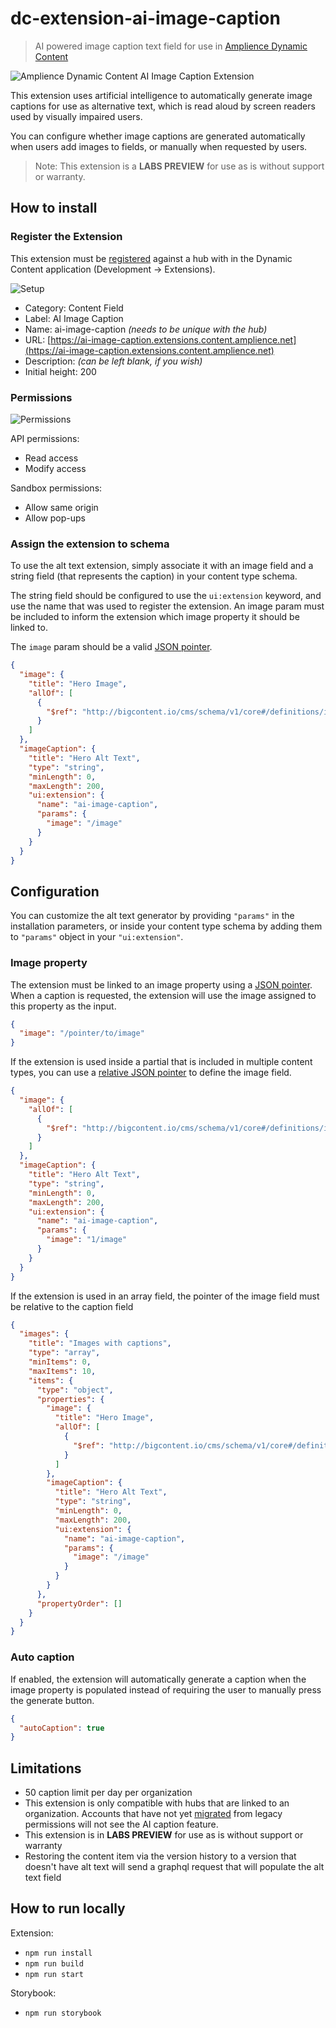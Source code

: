 # dc-extension-ai-image-caption

> AI powered image caption text field for use in [Amplience Dynamic Content](https://amplience.com/dynamic-content)

![Amplience Dynamic Content AI Image Caption Extension](media/screenshot.png)

This extension uses artificial intelligence to automatically generate image captions for use as alternative text, which is read aloud by screen readers used by visually impaired users.

You can configure whether image captions are generated automatically when users add images to fields, or manually when requested by users.

> Note: This extension is a **LABS PREVIEW** for use as is without support or warranty.

## How to install

### Register the Extension

This extension must be [registered](https://amplience.com/docs/development/registeringextensions.html) against a hub with in the Dynamic Content application (Development -> Extensions).

![Setup](media/setup.png)

- Category: Content Field
- Label: AI Image Caption
- Name: ai-image-caption _(needs to be unique with the hub)_
- URL: [https://ai-image-caption.extensions.content.amplience.net](https://ai-image-caption.extensions.content.amplience.net)
- Description: _(can be left blank, if you wish)_
- Initial height: 200

### Permissions

![Permissions](media/permissions.png)

API permissions:
- Read access
- Modify access

Sandbox permissions:
- Allow same origin 
- Allow pop-ups

### Assign the extension to schema

To use the alt text extension, simply associate it with an image field and a string field (that represents the caption) in your content type schema.

The string field should be configured to use the `ui:extension` keyword, and use the name that was used to register the extension. An image param must be included to inform the extension which image property it should be linked to.

The `image` param should be a valid [JSON pointer](https://datatracker.ietf.org/doc/html/rfc6901).

```json
{
  "image": {
    "title": "Hero Image",
    "allOf": [
      {
        "$ref": "http://bigcontent.io/cms/schema/v1/core#/definitions/image-link"
      }
    ]
  },
  "imageCaption": {
    "title": "Hero Alt Text",
    "type": "string",
    "minLength": 0,
    "maxLength": 200,
    "ui:extension": {
      "name": "ai-image-caption",
      "params": {
        "image": "/image"
      }
    }
  }
}
```

## Configuration

You can customize the alt text generator by providing `"params"` in the installation parameters, or inside your content type schema by adding them to `"params"` object in your `"ui:extension"`.

### Image property

The extension must be linked to an image property using a [JSON pointer](https://datatracker.ietf.org/doc/html/rfc6901). When a caption is requested, the extension will use the image assigned to this property as the input.

```json
{
  "image": "/pointer/to/image"
}
```

If the extension is used inside a partial that is included in multiple content types, you can use a [relative JSON pointer](https://www.ietf.org/id/draft-hha-relative-json-pointer-00.html) to define the image field.

```json
{
  "image": {
    "allOf": [
      {
        "$ref": "http://bigcontent.io/cms/schema/v1/core#/definitions/image-link"
      }
    ]
  },
  "imageCaption": {
    "title": "Hero Alt Text",
    "type": "string",
    "minLength": 0,
    "maxLength": 200,
    "ui:extension": {
      "name": "ai-image-caption",
      "params": {
        "image": "1/image"
      }
    }
  }
}
```

If the extension is used in an array field, the pointer of the image field must be relative to the caption field

```json
{
  "images": {
    "title": "Images with captions",
    "type": "array",
    "minItems": 0,
    "maxItems": 10,
    "items": {
      "type": "object",
      "properties": {
        "image": {
          "title": "Hero Image",
          "allOf": [
            {
              "$ref": "http://bigcontent.io/cms/schema/v1/core#/definitions/image-link"
            }
          ]
        },
        "imageCaption": {
          "title": "Hero Alt Text",
          "type": "string",
          "minLength": 0,
          "maxLength": 200,
          "ui:extension": {
            "name": "ai-image-caption",
            "params": {
              "image": "/image"
            }
          }
        }
      },
      "propertyOrder": []
    }
  }
}
```

### Auto caption

If enabled, the extension will automatically generate a caption when the image property is populated instead of requiring the user to manually press the generate button.

```json
{
  "autoCaption": true
}
```

## Limitations

- 50 caption limit per day per organization
- This extension is only compatible with hubs that are linked to an organization. Accounts that have not yet [migrated](https://amplience.com/developers/docs/knowledge-center/faqs/account/) from legacy permissions will not see the AI caption feature.
- This extension is in **LABS PREVIEW** for use as is without support or warranty
- Restoring the content item via the version history to a version that doesn't have alt text will send a graphql request that will populate the alt text field

## How to run locally

Extension:

- `npm run install`
- `npm run build`
- `npm run start`

Storybook:

- `npm run storybook`
